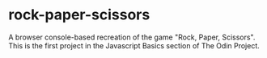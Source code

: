 # rock-paper-scissors
A browser console-based recreation of the game "Rock, Paper, Scissors". This is the first project in the Javascript Basics section of The Odin Project.
